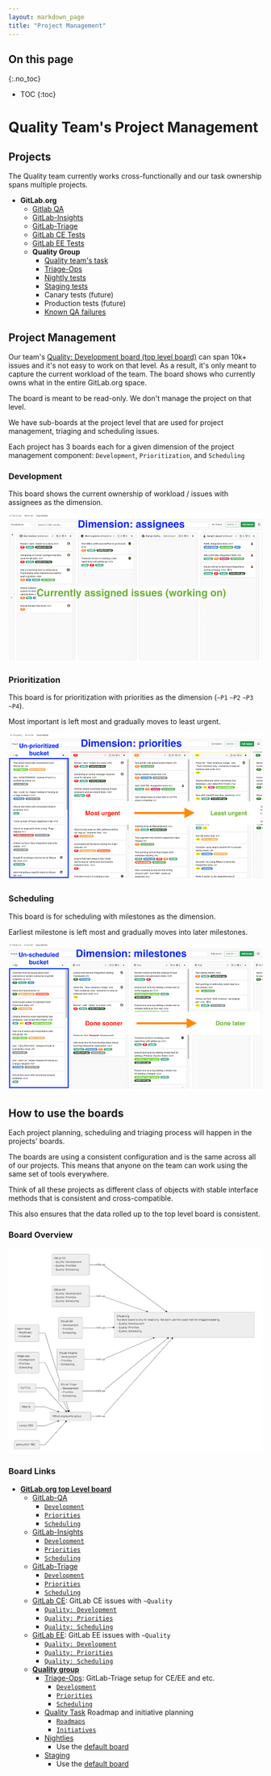 ```yaml
---
layout: markdown_page
title: "Project Management"
---
```


## On this page
{:.no_toc}

- TOC
{:toc}

# Quality Team's Project Management


## Projects

The Quality team currently works cross-functionally and our task ownership spans multiple projects. 

* **GitLab.org**
  * [Gitlab QA](https://gitlab.com/gitlab-org/gitlab-qa/)
  * [GitLab-Insights](https://gitlab.com/gitlab-org/gitlab-insights/)
  * [GitLab-Triage](https://gitlab.com/gitlab-org/gitlab-triage)
  * [GitLab CE Tests](https://gitlab.com/gitlab-org/gitlab-ce/index.html.md)
  * [GitLab EE Tests](https://gitlab.com/gitlab-org/gitlab-ee/index.html.md)
  * **Quality Group**
    * [Quality team's task](https://gitlab.com/gitlab-org/quality/team-tasks/boards/)
    * [Triage-Ops](https://gitlab.com/gitlab-org/quality/triage-ops/)
    * [Nightly tests](https://gitlab.com/gitlab-org/quality/nightly)
    * [Staging tests](https://gitlab.com/gitlab-org/quality/staging)
    * Canary tests (future)
    * Production tests (future)
    * [Known QA failures](https://gitlab.com/groups/gitlab-org/quality/-/issues?scope=all&utf8=%E2%9C%93&state=all&label_name[]=bug)
    
## Project Management

Our team's [Quality: Development board (top level board)](https://gitlab.com/groups/gitlab-org/-/boards/425899/index.html.md) can span 10k+ issues and it's not easy to work on that level. 
As a result, it's only meant to capture the current workload of the team. The board shows who currently owns what in the entire GitLab.org space. 

The board is meant to be read-only. We don't manage the project on that level.

We have sub-boards at the project level that are used for project management, triaging and scheduling issues.

Each project has 3 boards each for a given dimension of the project management component: `Development`, `Prioritization`, and `Scheduling`

### Development

This board shows the current ownership of workload / issues with assignees as the dimension. 

![Development.png](Development.png)

### Prioritization

This board is for prioritization with priorities as the dimension (`~P1` `~P2` `~P3` `~P4`). 

Most important is left most and gradually moves to least urgent.

![Priorities.png](Priorities.png) 
 
### Scheduling

This board is for scheduling with milestones as the dimension. 

Earliest milestone is left most and gradually moves into later milestones.

![Milestones.png](Milestones.png)

## How to use the boards

Each project planning, scheduling and triaging process will happen in the projects' boards. 

The boards are using a consistent configuration and is the same across all of our projects. This means that anyone on the team can work using the same set of tools everywhere.

Think of all these projects as different class of objects with stable interface methods that is consistent and cross-compatible. 

This also ensures that the data rolled up to the top level board is consistent. 

### Board Overview

![Mermaid.png](Mermaid.png)

### Board Links

* **[GitLab.org top Level board](https://gitlab.com/groups/gitlab-org/-/boards/425899/index.html.md)**
   * [GitLab-QA](https://gitlab.com/gitlab-org/gitlab-qa/)
     * [`Development`](https://gitlab.com/gitlab-org/gitlab-qa/boards/2922/index.html.md)
     * [`Priorities`](https://gitlab.com/gitlab-org/gitlab-qa/boards/787592/index.html.md)
     * [`Scheduling`](https://gitlab.com/gitlab-org/gitlab-qa/boards/787593/index.html.md)
  * [GitLab-Insights](https://gitlab.com/gitlab-org/gitlab-insights/)
     * [`Development`](https://gitlab.com/gitlab-org/gitlab-insights/boards/443349/index.html.md)
     * [`Priorities`](https://gitlab.com/gitlab-org/gitlab-insights/boards/787583)
     * [`Scheduling`](https://gitlab.com/gitlab-org/gitlab-insights/boards/787576/index.html.md)
  * [GitLab-Triage](https://gitlab.com/gitlab-org/gitlab-triage/)
     * [`Development`](https://gitlab.com/gitlab-org/gitlab-triage/boards/316854/index.html.md)
     * [`Priorities`](https://gitlab.com/gitlab-org/gitlab-triage/boards/788523/index.html.md)
     * [`Scheduling`](https://gitlab.com/gitlab-org/gitlab-triage/boards/788524/index.html.md)
  * [GitLab CE](https://gitlab.com/gitlab-org/gitlab-ce/index.html.md): GitLab CE issues with `~Quality`
    * [`Quality: Development`](https://gitlab.com/gitlab-org/gitlab-ce/boards/793776/index.html.md)
    * [`Quality: Priorities`](https://gitlab.com/gitlab-org/gitlab-ce/boards/793777/index.html.md)
    * [`Quality: Scheduling`](https://gitlab.com/gitlab-org/gitlab-ce/boards/793779/index.html.md)
  * [GitLab EE](https://gitlab.com/gitlab-org/gitlab-ee/index.html.md): GitLab EE issues with `~Quality` 
    * [`Quality: Development`](https://gitlab.com/gitlab-org/gitlab-ee/boards/793784/index.html.md)
    * [`Quality: Priorities`](https://gitlab.com/gitlab-org/gitlab-ee/boards/793788/index.html.md)
    * [`Quality: Scheduling`](https://gitlab.com/gitlab-org/gitlab-ee/boards/793791/index.html.md)
  * **[Quality group](https://gitlab.com/gitlab-org/quality/index.html.md)**
    * [Triage-Ops](https://gitlab.com/gitlab-org/quality/triage-ops/): GitLab-Triage setup for CE/EE and etc.
      * [`Development`](https://gitlab.com/gitlab-org/quality/triage-ops/boards/701857/index.html.md)
      * [`Priorities`](https://gitlab.com/gitlab-org/quality/triage-ops/boards/793763/index.html.md)
      * [`Scheduling`](https://gitlab.com/gitlab-org/quality/triage-ops/boards/793764/index.html.md)
    * [Quality Task](https://gitlab.com/gitlab-org/quality/team-tasks) Roadmap and initiative planning
      * [`Roadmaps`](https://gitlab.com/gitlab-org/quality/team-tasks/boards/548459/index.html.md)
      * [`Initiatives`](https://gitlab.com/gitlab-org/quality/team-tasks/boards/793708/index.html.md)
    * [Nightlies](https://gitlab.com/gitlab-org/quality/nightly)
      * Use the [default board](https://gitlab.com/gitlab-org/quality/nightly/boards)
    * [Staging](https://gitlab.com/gitlab-org/quality/staging)
      * Use the [default board](https://gitlab.com/gitlab-org/quality/staging/boards)
